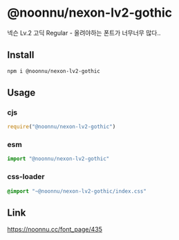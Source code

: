 # @noonnu/nexon-lv2-gothic
넥슨 Lv.2 고딕 Regular - 올려야하는 폰트가 너무너무 많다..

## Install
```sh
npm i @noonnu/nexon-lv2-gothic
```
## Usage
### cjs
```js
require("@noonnu/nexon-lv2-gothic")
```
### esm
```js
import "@noonnu/nexon-lv2-gothic"
```
### css-loader
```css
@import "~@noonnu/nexon-lv2-gothic/index.css"
```

## Link
https://noonnu.cc/font_page/435